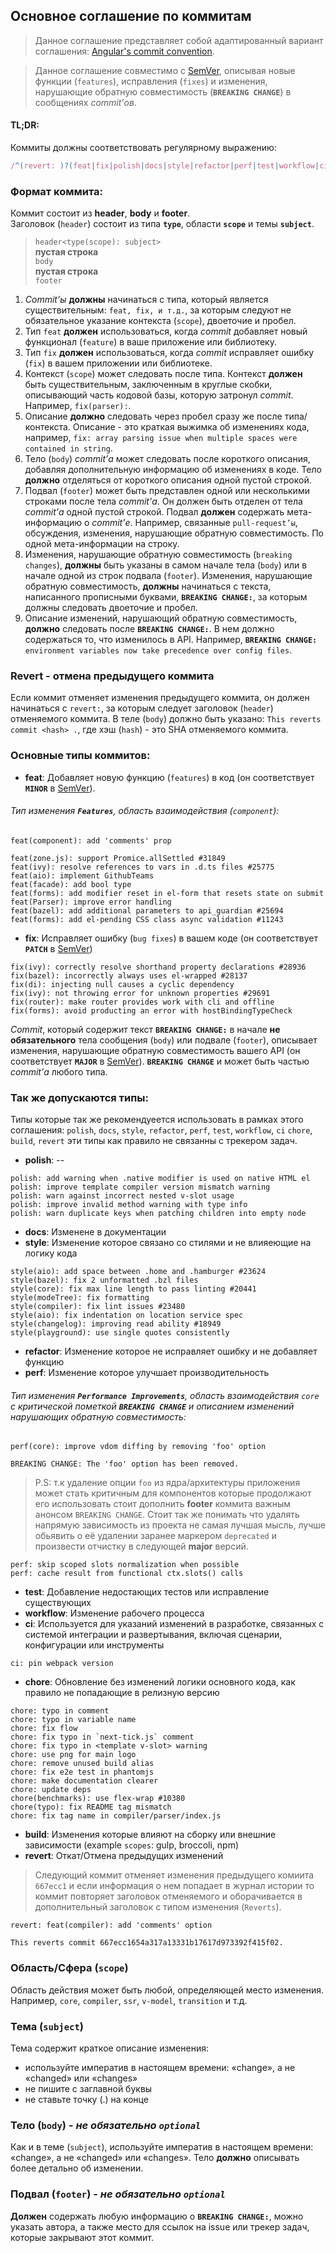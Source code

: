## Основное соглашение по коммитам

> Данное соглашение представляет собой адаптированный вариант соглашения: [Angular's commit convention](https://github.com/conventional-changelog/conventional-changelog/tree/master/packages/conventional-changelog-angular).

> Данное соглашение совместимо с [SemVer](https://semver.org/), описывая новые функции (`features`), исправления (`fixes`) и изменения, нарушающие обратную совместимость (**`BREAKING CHANGE`**) в сообщениях *commit’ов*.

#### TL;DR:

Коммиты должны соответствовать регулярному выражению:

``` js
/^(revert: )?(feat|fix|polish|docs|style|refactor|perf|test|workflow|ci|chore|build)(\(.+\))?: .{1,50}/
```

### Формат коммита:

<p>
  Коммит состоит из <strong>header</strong>, <strong>body</strong> и <strong>footer</strong>.<br>
  Заголовок (<code>header</code>) состоит из типа 
  <strong><code>type</code></strong>, области 
  <strong><code>scope</code></strong> и темы 
  <strong><code>subject</code></strong>.
</p>

<blockquote>
  <p>
    <code>header&lt;type(scope): subject&gt;</code><br>
    <strong>пустая строка</strong><br>
    <code>body</code><br>
    <strong>пустая строка</strong><br>
    <code>footer</code>
  </p>
</blockquote>

1. *Commit’ы* **должны** начинаться с типа, который является существительным: `feat, fix, и т.д.`, за которым следуют не обязательное указание контекста (`scope`), двоеточие и пробел.
2. Тип `feat` **должен** использоваться, когда *commit* добавляет новый функционал (`feature`) в ваше приложение или библиотеку.
3. Тип `fix` **должен** использоваться, когда *commit* исправляет ошибку (`fix`) в вашем приложении или библиотеке.
4. Контекст (`scope`) может следовать после типа. Контекст **должен** быть существительным, заключенным в круглые скобки, описывающий часть кодовой базы, которую затронул *commit*. Например, `fix(parser):`.
5. Описание **должно** следовать через пробел сразу же после типа/контекста. Описание - это краткая выжимка об изменениях кода, например, `fix: array parsing issue when multiple spaces were contained in string`.
6. Тело (`body`) *commit’а* может следовать после короткого описания, добавляя дополнительную информацию об изменениях в коде. Тело **должно** отделяться от короткого описания одной пустой строкой.
7. Подвал (`footer`) может быть представлен одной или несколькими строками после тела *commit’а*. Он должен быть отделен от тела *commit’а* одной пустой строкой. Подвал **должен** содержать мета-информацию о *commit’е*. Например, связанные `pull-request’ы`, обсуждения, изменения, нарушающие обратную совместимость. По одной мета-информации на строку.
8. Изменения, нарушающие обратную совместимость (`breaking changes`), **должны** быть указаны в самом начале тела (`body`) или в начале одной из строк подвала (`footer`). Изменения, нарушающие обратную совместимость, **должны** начинаться с текста, написанного прописными буквами, **`BREAKING CHANGE:`**, за которым должны следовать двоеточие и пробел.
9. Описание изменений, нарушающий обратную совместимость, **должно** следовать после **`BREAKING CHANGE:`**. В нем должно содержаться то, что изменилось в API. Например, **`BREAKING CHANGE:`** `environment variables now take precedence over config files`.

### Revert - отмена предыдущего коммита

Если коммит отменяет изменения предыдущего коммита, он должен начинаться с `revert:`, за которым следует заголовок (`header`) отменяемого коммита. 
В теле (`body`) должно быть указано: `This reverts commit <hash> .`, где хэш (`hash`) - это SHA отменяемого коммита.

### Основные типы коммитов:

* **feat**: Добавляет новую функцию (`features`) в код (он соответствует **`MINOR`** в [SemVer](https://semver.org/#summary)).

###### Тип изменения **`Features`**, область взаимодействия (`component`):

```
feat(component): add 'comments' prop
```

```
feat(zone.js): support Promice.allSettled #31849
feat(ivy): resolve references to vars in .d.ts files #25775
feat(aio): implement GithubTeams
feat(facade): add bool type
feat(forms): add modifier reset in el-form that resets state on submit
feat(Parser): improve error handling
feat(bazel): add additional parameters to api_guardian #25694
feat(forms): add el-pending CSS class async validation #11243
```

* **fix**: Исправляет ошибку (`bug fixes`) в вашем коде (он соответствует **`PATCH`** в [SemVer](https://semver.org/#summary))

```
fix(ivy): correctly resolve shorthand property declarations #28936
fix(bazel): incorrectly always uses el-wrapped #28137
fix(di): injecting null causes a cyclic dependency
fix(ivy): not throwing error for unknown properties #29691
fix(router): make router provides work with cli and offline
fix(forms): avoid producting an error with hostBindingTypeCheck
```

*Commit*, который содержит текст **`BREAKING CHANGE:`** в начале **не обязательного** тела сообщения (`body`) или подвале (`footer`), описывает изменения, нарушающие обратную совместимость вашего API (он соответствует **`MAJOR`** в [SemVer](https://semver.org/#summary)). **`BREAKING CHANGE`** и может быть частью *commit’а* любого типа.

### Так же допускаются типы:
Типы которые так же рекомендуеется использовать в рамках этого соглашения:  `polish`, `docs`, `style`, `refactor`, `perf`, `test`, `workflow`, `ci` `chore`, `build`, `revert` эти типы как правило не связанны с трекером задач.

* **polish**: --
```
polish: add warning when .native modifier is used on native HTML el
polish: improve template compiler version mismatch warning
polish: warn against incorrect nested v-slot usage
polish: improve invalid method warning with type info
polish: warn duplicate keys when patching children into empty node
```

* **docs**: Изменене в документации
* **style**: Изменение которое связано со стилями и не влияеющие на логику кода
```
style(aio): add space between .home and .hamburger #23624
style(bazel): fix 2 unformatted .bzl files
style(core): fix max line length to pass linting #20441
style(modeTree): fix formatting
style(compiler): fix lint issues #23480
style(aio): fix indentation on location service spec
style(changelog): improving read ability #18949
style(playground): use single quotes consistently
```

* **refactor**: Изменение которое не исправляет ошибку и не добавляет функцию
* **perf**: Изменение которое улучшает производительность

###### Тип изменения **`Performance Improvements`**, область взаимодействия `core` с критической пометкой **`BREAKING CHANGE`** и описанием изменений нарушающих обратную совместимость:

```
perf(core): improve vdom diffing by removing 'foo' option

BREAKING CHANGE: The 'foo' option has been removed.
```

> P.S: т.к удаление опции `foo` из ядра/архитектуры приложения может стать критичным для компонентов которые продолжают его использовать стоит дополнить **footer** коммита важным анонсом `BREAKING CHANGE`. Стоит так же понимать что удалять напрямую зависимость из проекта не самая лучшая мысль, лучше обьявить о её удалении заранее маркером `deprecated` и произвести отчистку в следующей **major** версий.

```
perf: skip scoped slots normalization when possible
perf: cache result from functional ctx.slots() calls
```

* **test**: Добавление недостающих тестов или исправление существующих
* **workflow**: Изменение рабочего процесса
* **ci**: Используется для указаний изменений в разработке, связанных с системой интеграции и развертывания, включая сценарии, конфигурации или инструменты
```
ci: pin webpack version
```

* **chore**: Обновление без изменений логики основного кода, как правило не попадающие в релизную версию
```
chore: typo in comment
chore: typo in variable name
chore: fix flow
chore: fix typo in `next-tick.js` comment
chore: fix typo in <template v-slot> warning
chore: use png for main logo
chore: remove unused build alias
chore: fix e2e test in phantomjs
chore: make documentation clearer
chore: update deps
chore(benchmarks): use flex-wrap #10380
chore(typo): fix README tag mismatch
chore: fix tag name in compiler/parser/index.js
```

* **build**: Изменения которые влияют на сборку или внешние зависимости (example `scopes`: gulp, broccoli, npm)
* **revert**: Откат/Отмена предыдущих изменений

> Следующий коммит отменяет изменения предыдущего комиита `667ecc1` и если информация о нем попадает в журнал истории то коммит повторяет заголовок отменяемого и оборачивается в дополнительный заголовок с типом изменения (`Reverts`).

```
revert: feat(compiler): add 'comments' option

This reverts commit 667ecc1654a317a13331b17617d973392f415f02.
```

### Область/Сфера (`scope`)

Область действия может быть любой, определяющей место изменения. Например, `core`, `compiler`, `ssr`, `v-model`, `transition` и т.д.

### Тема (`subject`)

Тема содержит краткое описание изменения:

- используйте императив в настоящем времени: «change», а не «changed» или «changes»
- не пишите с заглавной буквы
- не ставьте точку (.) на конце

### Тело (`body`) - *не обязательно `optional`*

Как и в теме (`subject`), используйте императив в настоящем времени: «change», а не «changed» или «changes».
Тело **должно** описывать более детально об изменении.

### Подвал (`footer`) - *не обязательно `optional`*

**Должен** содержать любую информацию о **`BREAKING CHANGE:`**, можно указать автора, а также место для ссылок на issue или трекер задач, которые закрывают этот коммит.